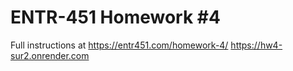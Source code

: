 # ENTR-451 Homework #4

Full instructions at https://entr451.com/homework-4/
https://hw4-sur2.onrender.com